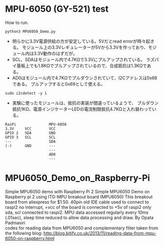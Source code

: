 # MPU-6050 (GY-521) test

How to run.
```
python3 MPU6050_Demo.py
```


 - 明らかに3.3V電源供給の方が安定している。5Vだとread errorが時々起きる。
モジュール上の3.3Vレギュレーターが5Vから3.3Vを作っており、モジュール内は3.3V動作のはずだが。
 - SCL、SDAはモジュール内で4.7KΩで3.3Vにプルアップされている。
ラズパイ基板上でも1.8KΩでプルアップされているので、合成抵抗は1.3KΩである。
 - AD0はモジュール内で4.7KΩでプルダウンされていて、I2Cアドレスは0x68である。
プルアップすると0x69として使える。

```
sudo i2cdetect -y 1
```

 - 実験に使ったモジュールは、抵抗の実装が間違っているようで、
プルダウン抵抗1KΩ、電源インジケーターLEDの電流制限抵抗4.7KΩと入れ替わっている。



```
RasPi               MPU-6050
3.3V     VCC        VCC
GPIO 2   SDA        GND
GPIO 3   SCL        SCL
---                 SDA
(-)      GND        ---
                    ---
                    AD0
                    ---
```

# MPU6050_Demo_on_Raspberry-Pi

Simple MPU6050 demo with Raspberry Pi 2 
Simple MPU6050 Demo on Raspberry pi 2 using ITG-MPU breakout board (MPU6050)
This breakout board from aliexpress for $1.50. 40pin old IDE cable used to connect to raspi2
no interrupt, +vcc of the board is connected to +5v of raspi2
only sda, scl connected to raspi2.
MPU data accessed regularly every 10ms (.01sec), sleep time reduced to allow data processing and draw.
By Opata Padmasiri  
codes for reading data from MPU6050 and complementary filter taken from the following blog: 
http://blog.bitify.co.uk/2013/11/reading-data-from-mpu-6050-on-raspberry.html
